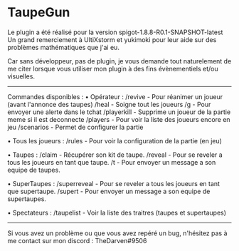 # TaupeGun

Le plugin a été réalisé pour la version spigot-1.8.8-R0.1-SNAPSHOT-latest</br>
Un grand remerciement à UltiXstorm et yukimoki pour leur aide sur des problèmes mathématiques que j'ai eu.

Car sans développeur, pas de plugin, je vous demande tout naturelement de me citer lorsque vous utiliser mon plugin à des fins évènementiels et/ou visuelles.

___

Commandes disponibles :
• Opérateur :
/revive <pseudo> - Pour réanimer un joueur (avant l'annonce des taupes)
/heal - Soigne tout les joueurs
/g <message> - Pour envoyer une alerte dans le tchat
/playerkill <pseudo> - Supprime un joueur de la partie meme si il est deconnecte
/players - Pour voir la liste des joueurs encore en jeu
/scenarios - Permet de configurer la partie

• Tous les joueurs :
/rules - Pour voir la configuration de la partie (en jeu)

• Taupes :
/claim - Récupérer son kit de taupe.
/reveal - Pour se reveler a tous les joueurs en tant que taupe.
/t - Pour envoyer un message a son equipe de taupes.

• SuperTaupes :
/superreveal - Pour se reveler a tous les joueurs en tant que supertaupe.
/supert - Pour envoyer un message a son equipe de supertaupes.

• Spectateurs :
/taupelist - Voir la liste des traitres (taupes et supertaupes)

___

Si vous avez un problème ou que vous avez repéré un bug, n'hésitez pas à me contact sur mon discord :
TheDarven#9506
